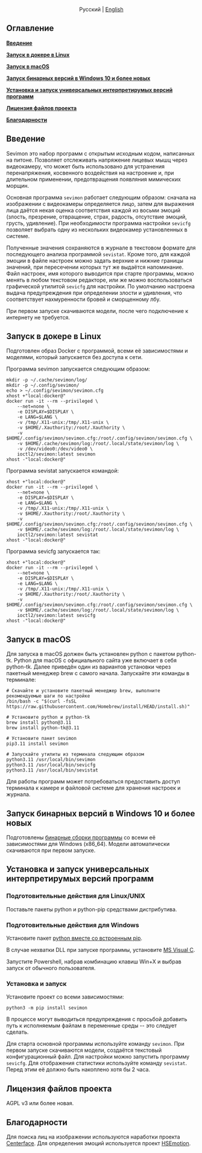 <div align="center">

Русский | [English](README.md)

</div>

## Оглавление
**[Введение](#Введение)**

**[Запуск в докере в Linux](#запуск-в-докере-в-linux)**

**[Запуск в macOS](#Запуск-в-macOS)**

**[Запуск бинарных версий в Windows 10 и более новых](#запуск-бинарных-версий-в-Windows-10-и-более-новых)**

**[Установка и запуск универсальных интерпретирумых версий программ](#установка-и-запуск-универсальных-интерпретирумых-версий-программ)**

**[Лицензия файлов проекта](#лицензия-файлов-проекта)**

**[Благодарности](#благодарности)**

## Введение

Sevimon это набор программ с открытым исходным кодом, написанных на питоне. Позволяет отслеживать напряжение лицевых мышц через видеокамеру, что может быть использовано для устранения перенапряжения, косвенного воздействия на настроение и, при длительном применении, предотвращения появляния мимических морщин.

Основная программа `sevimon` работает следующим образом: сначала на изображении с видеокамеры определяется лицо, затем для выражения лица даётся некая оценка соответствия каждой из восьми эмоций (злость, презрение, отвращение, страх, радость, отсутствие эмоций, грусть, удивление). При необходимости программа настройки `sevicfg` позволяет выбрать одну из нескольких видеокамер установленных в системе.

Полученные значения сохраняются в журнале в текстовом формате для последующего анализа программой `sevistat`.
Кроме того, для каждой эмоции в файле настроек можно задать верхние и нижние границы значений, при пересечении которых тут же выдаётся напоминание.
Файл настроек, имя которого выводится при старте программы, можно менять в любом текстовом редакторе, или же можно воспользоваться графической утилитой `sevicfg` для настройки. По умолчанию настроена выдача предупреждения при определении злости и удивления, что соответствует нахмуренности бровей и сморщенному лбу.

При первом запуске скачиваются модели, после чего подключение к интернету не требуется.

## Запуск в докере в Linux
Подготовлен образ Docker с программой, всеми её зависимостями и моделями, который запускается без доступа к сети.

Программа sevimon запускается следующим образом:
```shell
mkdir -p ~/.cache/sevimon/log/
mkdir -p ~/.config/sevimon/
echo > ~/.config/sevimon/sevimon.cfg
xhost +"local:docker@"
docker run -it --rm --privileged \
    --net=none \
    -e DISPLAY=$DISPLAY \
    -e LANG=$LANG \
    -v /tmp/.X11-unix:/tmp/.X11-unix \
    -v $HOME/.Xauthority:/root/.Xauthority \
    -v $HOME/.config/sevimon/sevimon.cfg:/root/.config/sevimon/sevimon.cfg \
    -v $HOME/.cache/sevimon/log:/root/.local/state/sevimon/log \
    -v /dev/video0:/dev/video0 \
    ioctl2/sevimon:latest sevimon
xhost -"local:docker@"
```
Программа sevistat запускается командой:
```shell
xhost +"local:docker@"
docker run -it --rm --privileged \
    --net=none \
    -e DISPLAY=$DISPLAY \
    -e LANG=$LANG \
    -v /tmp/.X11-unix:/tmp/.X11-unix \
    -v $HOME/.Xauthority:/root/.Xauthority \
    -v $HOME/.config/sevimon/sevimon.cfg:/root/.config/sevimon/sevimon.cfg \
    -v $HOME/.cache/sevimon/log:/root/.local/state/sevimon/log \
    ioctl2/sevimon:latest sevistat
xhost -"local:docker@"
```
Программа sevicfg запускается так:
```shell
xhost +"local:docker@"
docker run -it --rm --privileged \
    --net=none \
    -e DISPLAY=$DISPLAY \
    -e LANG=$LANG \
    -v /tmp/.X11-unix:/tmp/.X11-unix \
    -v $HOME/.Xauthority:/root/.Xauthority \
    -v $HOME/.config/sevimon/sevimon.cfg:/root/.config/sevimon/sevimon.cfg \
    -v $HOME/.cache/sevimon/log:/root/.local/state/sevimon/log \
    ioctl2/sevimon:latest sevicfg
xhost -"local:docker@"
```

## Запуск в macOS
Для запуска в macOS должен быть установлен python с пакетом python-tk. Python для macOS с официального сайта уже включает в себя python-tk. Далее приведён один из вариантов установки через пакетный менеджер brew с самого начала. Запускайте эти команды в терминале:
```shell
# Скачайте и установите пакетный менеджер brew, выполните рекомендуемые шаги по настройке
/bin/bash -c "$(curl -fsSL https://raw.githubusercontent.com/Homebrew/install/HEAD/install.sh)"

# Установите python и python-tk
brew install python@3.11
brew install python-tk@3.11

# Установите пакет sevimon
pip3.11 install sevimon

# Запускайте утилиты из терминала следующим образом
python3.11 /usr/local/bin/sevimon
python3.11 /usr/local/bin/sevicfg
python3.11 /usr/local/bin/sevistat
```

Для работы программ может потребоваться предоставить доступ терминала к камере и файловой системе для хранения настроек и журнала.

## Запуск бинарных версий в Windows 10 и более новых
Подготовлены [бинарные сборки программы](https://github.com/ioctl-user/sevimon/releases/download/v0.1/sevimon_win10_v0.1.zip) со всеми её зависимостями для Windows (x86\_64). Модели автоматически скачиваются при первом запуске.

## Установка и запуск универсальных интерпретирумых версий программ
### Подготовительные действия для Linux/UNIX
Поставьте пакеты python и python-pip средствами дистрибутива.

### Подготовительные действия для Windows 
Установите пакет [python вместе со встроенным pip](https://www.python.org/downloads/windows/).

В случае нехватки DLL при запуске программы, установите [MS Visual C](https://learn.microsoft.com/cpp/windows/latest-supported-vc-redist).

Запустите Powershell, набрав комбинацию клавиш Win+X и выбрав запуск от обычного пользователя.

### Установка и запуск

Установите проект со всеми зависимостями:
```shell
python3 -m pip install sevimon
```

В процессе могут выводиться предупреждения с просьбой добавить путь к исполняемым файлам в переменные среды -- это следует сделать.

Для старта основной программы используйте команду `sevimon`. При первом запуске скачиваются модели, создаётся текстовый конфигурационный файл.
Для настройки можно запустить программу `sevicfg`.
Для отображения статистики используйте команду `sevistat`. Перед этим её должно быть накоплено хотя бы 2 часа.

## Лицензия файлов проекта

AGPL v3 или более новая.

## Благодарности

Для поиска лиц на изображении используются наработки проекта [Centerface](https://github.com/Star-Clouds/CenterFace/blob/master/prj-python/).
Для определения эмоций используется проект [HSEmotion](https://github.com/HSE-asavchenko/face-emotion-recognition).
